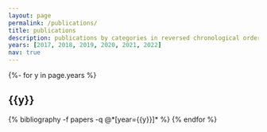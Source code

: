 ```yaml
---
layout: page
permalink: /publications/
title: publications
description: publications by categories in reversed chronological order. generated by jekyll-scholar.
years: [2017, 2018, 2019, 2020, 2021, 2022]
nav: true
---
```

<!-- _pages/publications.md -->
<div class="publications">

{%- for y in page.years %}
  <h2 class="year">{{y}}</h2>
  {% bibliography -f papers -q @*[year={{y}}]* %}
{% endfor %}

</div>
